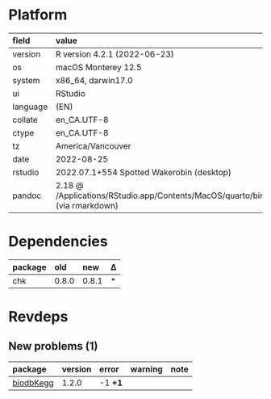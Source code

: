 # Platform

|field    |value                                                                             |
|:--------|:---------------------------------------------------------------------------------|
|version  |R version 4.2.1 (2022-06-23)                                                      |
|os       |macOS Monterey 12.5                                                               |
|system   |x86_64, darwin17.0                                                                |
|ui       |RStudio                                                                           |
|language |(EN)                                                                              |
|collate  |en_CA.UTF-8                                                                       |
|ctype    |en_CA.UTF-8                                                                       |
|tz       |America/Vancouver                                                                 |
|date     |2022-08-25                                                                        |
|rstudio  |2022.07.1+554 Spotted Wakerobin (desktop)                                         |
|pandoc   |2.18 @ /Applications/RStudio.app/Contents/MacOS/quarto/bin/tools/ (via rmarkdown) |

# Dependencies

|package |old   |new   |Δ  |
|:-------|:-----|:-----|:--|
|chk     |0.8.0 |0.8.1 |*  |

# Revdeps

## New problems (1)

|package                            |version |error     |warning |note |
|:----------------------------------|:-------|:---------|:-------|:----|
|[biodbKegg](problems.md#biodbkegg) |1.2.0   |-1 __+1__ |        |     |

